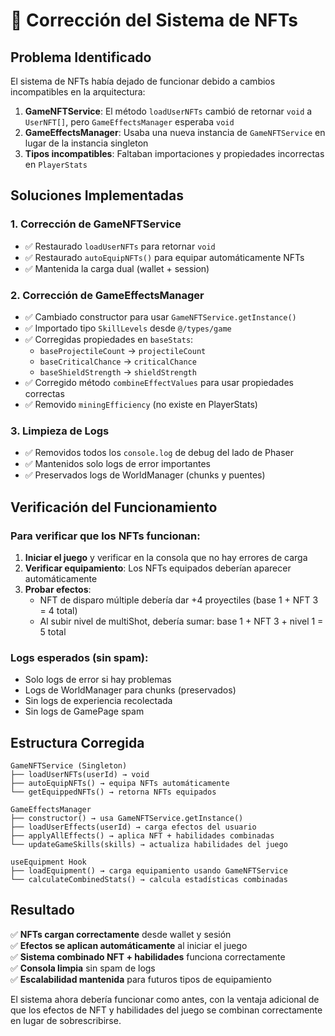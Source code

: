 # 🔧 Corrección del Sistema de NFTs

## Problema Identificado

El sistema de NFTs había dejado de funcionar debido a cambios incompatibles en la arquitectura:

1. **GameNFTService**: El método `loadUserNFTs` cambió de retornar `void` a `UserNFT[]`, pero `GameEffectsManager` esperaba `void`
2. **GameEffectsManager**: Usaba una nueva instancia de `GameNFTService` en lugar de la instancia singleton
3. **Tipos incompatibles**: Faltaban importaciones y propiedades incorrectas en `PlayerStats`

## Soluciones Implementadas

### 1. Corrección de GameNFTService
- ✅ Restaurado `loadUserNFTs` para retornar `void`
- ✅ Restaurado `autoEquipNFTs()` para equipar automáticamente NFTs
- ✅ Mantenida la carga dual (wallet + session)

### 2. Corrección de GameEffectsManager
- ✅ Cambiado constructor para usar `GameNFTService.getInstance()`
- ✅ Importado tipo `SkillLevels` desde `@/types/game`
- ✅ Corregidas propiedades en `baseStats`:
  - `baseProjectileCount` → `projectileCount`
  - `baseCriticalChance` → `criticalChance`
  - `baseShieldStrength` → `shieldStrength`
- ✅ Corregido método `combineEffectValues` para usar propiedades correctas
- ✅ Removido `miningEfficiency` (no existe en PlayerStats)

### 3. Limpieza de Logs
- ✅ Removidos todos los `console.log` de debug del lado de Phaser
- ✅ Mantenidos solo logs de error importantes
- ✅ Preservados logs de WorldManager (chunks y puentes)

## Verificación del Funcionamiento

### Para verificar que los NFTs funcionan:

1. **Iniciar el juego** y verificar en la consola que no hay errores de carga
2. **Verificar equipamiento**: Los NFTs equipados deberían aparecer automáticamente
3. **Probar efectos**: 
   - NFT de disparo múltiple debería dar +4 proyectiles (base 1 + NFT 3 = 4 total)
   - Al subir nivel de multiShot, debería sumar: base 1 + NFT 3 + nivel 1 = 5 total

### Logs esperados (sin spam):
- Solo logs de error si hay problemas
- Logs de WorldManager para chunks (preservados)
- Sin logs de experiencia recolectada
- Sin logs de GamePage spam

## Estructura Corregida

```
GameNFTService (Singleton)
├── loadUserNFTs(userId) → void
├── autoEquipNFTs() → equipa NFTs automáticamente
└── getEquippedNFTs() → retorna NFTs equipados

GameEffectsManager
├── constructor() → usa GameNFTService.getInstance()
├── loadUserEffects(userId) → carga efectos del usuario
├── applyAllEffects() → aplica NFT + habilidades combinadas
└── updateGameSkills(skills) → actualiza habilidades del juego

useEquipment Hook
├── loadEquipment() → carga equipamiento usando GameNFTService
└── calculateCombinedStats() → calcula estadísticas combinadas
```

## Resultado

✅ **NFTs cargan correctamente** desde wallet y sesión  
✅ **Efectos se aplican automáticamente** al iniciar el juego  
✅ **Sistema combinado NFT + habilidades** funciona correctamente  
✅ **Consola limpia** sin spam de logs  
✅ **Escalabilidad mantenida** para futuros tipos de equipamiento  

El sistema ahora debería funcionar como antes, con la ventaja adicional de que los efectos de NFT y habilidades del juego se combinan correctamente en lugar de sobrescribirse. 